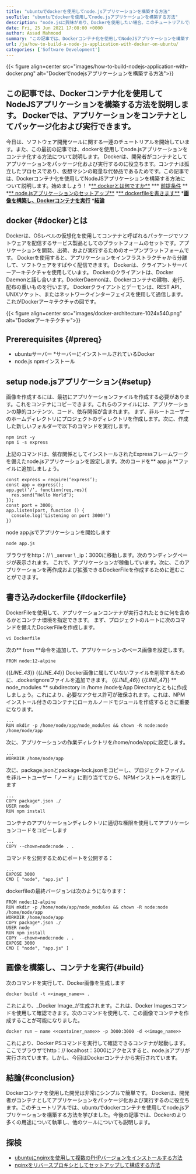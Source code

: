 ```yaml
---
title: "ubuntuでdockerを使用してnode.jsアプリケーションを構築する方法" 
seoTitle: "ubuntuでdockerを使用してnode.jsアプリケーションを構築する方法" 
description: "node.jsに興味があり、Dockerを使用したい場合。このチュートリアルでは、Dockerを使用してnodejsアプリケーションを構築する方法を説明します。" 
date: Fri, 25 Jun 2021 17:08:00 +0000
author: Assad Mahmood
summary: "この記事では、Dockerコンテナ化を使用してNodeJSアプリケーションを構築する方法について説明します。 Dockerでは、アプリケーションをコンテナとしてパッケージ化および実行できます。" 
url: /ja/how-to-build-a-node-js-application-with-docker-on-ubuntu/
categories: ['Software Development']
---
```


{{< figure align=center src="images/how-to-build-nodejs-application-with-docker.png" alt="Dockerでnodejsアプリケーションを構築する方法">}}


## この記事では、Dockerコンテナ化を使用してNodeJSアプリケーションを構築する方法を説明します。 Dockerでは、アプリケーションをコンテナとしてパッケージ化および実行できます。
今日は、ソフトウェア開発ツールに関する一連のチュートリアルを開始しています。また、この最初の記事では、dockerを使用してnode.jsアプリケーションをコンテナ化する方法について説明します。 Dockerは、開発者がコンテナとしてアプリケーションをパッケージ化および実行するのに役立ちます。コンテナは孤立したプロセスであり、仮想マシンの軽量な代替品であるためです。この記事では、Dockerコンテナ化を使用してNodeJSアプリケーションを構築する方法について説明します。始めましょう！
  *[** dockerとは何ですか**][1]
  *** [前提条件][2] **
  *[** node.jsアプリケーションのセットアップ**][3]
  *[** dockerfileを書きます**][4]
  *[**画像を構築し、Dockerコンテナを実行**][5]
  *[**結論**][6]

## docker {#docker}とは
Dockerは、OSレベルの仮想化を使用してコンテナと呼ばれるパッケージでソフトウェアを配信するサービス製品としてのプラットフォームのセットです。アプリケーションを開発、出荷、および実行するためのオープンプラットフォームです。 Dockerを使用すると、アプリケーションをインフラストラクチャから分離して、ソフトウェアをすばやく配信できます。
Dockerは、クライアントサーバーアーキテクチャを使用しています。 Dockerのクライアントは、Docker Daemonと話し合います。DockerDaemonは、Dockerコンテナの建物、走行、配布の重いものを行います。 Dockerクライアントとデーモンは、REST API、UNIXソケット、またはネットワークインターフェイスを使用して通信します。これがDockerアーキテクチャの図です。

{{< figure align=center src="images/docker-architecture-1024x540.png" alt="Dockerアーキテクチャ">}}


## Prererequisites {#prereq}
  * ubuntuサーバー
  *サーバーにインストールされているDocker
  * node.js npmインストール

## setup node.jsアプリケーション{#setup}
画像を作成するには、最初にアプリケーションファイルを作成する必要があります。これをコンテナにコピーできます。これらのファイルには、アプリケーションの静的コンテンツ、コード、依存関係が含まれます。
まず、非ルートユーザーのホームディレクトリにプロジェクトのディレクトリを作成します。次に、作成した新しいフォルダーで以下のコマンドを実行します。
```
npm init -y
npm i -s express
```
上記のコマンドは、依存関係としてインストールされたExpressフレームワークを備えたnode.jsアプリケーションを設定します。次のコードを** app.js **ファイルに追加しましょう。
```
const express = require(‘express’);
const app = express();
app.get(‘/’, function(req,res){
  res.send(“Hello World”);
});
const port = 3000;
app.listen(port, function () {
  console.log(‘Listening on port 3000!’)
})
```
node app.jsでアプリケーションを開始します
```
node app.js
```
ブラウザをhttp：// \ _server \ _ip：3000に移動します。次のランディングページが表示されます。
これで、アプリケーションが稼働しています。次に、このアプリケーションを再作成および拡張できるDockerFileを作成するために進むことができます。

## 書き込みdockerfile {#dockerfile}
DockerFileを使用して、アプリケーションコンテナが実行されたときに何を含めるかとコンテナ環境を指定できます。
まず、プロジェクトのルートに次のコマンドを備えたDockerFileを作成します。
```
vi Dockerfile
```
次の** from **命令を追加して、アプリケーションのベース画像を設定します。
```
FROM node:12-alpine
```
{{_LINE_43_}}
{{_LINE_44_}}
    Docker画像に属していないファイルを削除するために、.dockerignoreファイルを追加できます。
{{_LINE_46_}}
{{_LINE_47_}}
** node_modules ** subdirectory in /home /nodeをApp Directoryとともに作成しましょう。これにより、必要なアクセス許可が確保されます。これは、NPMインストール付きのコンテナにローカルノードモジュールを作成するときに重要になります。
```
...
RUN mkdir -p /home/node/app/node_modules && chown -R node:node /home/node/app
```
次に、アプリケーションの作業ディレクトリを/home/node/appに設定します。
```
...
WORKDIR /home/node/app
```
次に、package.jsonとpackage-lock.jsonをコピーし、プロジェクトファイルを非ルートユーザー「ノード」に割り当ててから、NPMインストールを実行します
```
...
COPY package*.json ./
USER node
RUN npm install
```
コンテナのアプリケーションディレクトリに適切な権限を使用してアプリケーションコードをコピーします
```
...
COPY --chown=node:node . .
```
コマンドを公開するためにポートを公開する：
```
...
EXPOSE 3000
CMD [ "node", "app.js" ]
```
dockerfileの最終バージョンは次のようになります：
```
FROM node:12-alpine
RUN mkdir -p /home/node/app/node_modules && chown -R node:node /home/node/app
WORKDIR /home/node/app
COPY package*.json ./
USER node
RUN npm install
COPY --chown=node:node . .
EXPOSE 3000
CMD [ "node", "app.js" ]
```

## 画像を構築し、コンテナを実行{#build}
次のコマンドを実行して、Docker画像を生成します
```
docker build -t <<image_name>> .
```
これにより、_Docker Image_が生成されます。これは、Docker Imagesコマンドを使用して確認できます。次のコマンドを使用して、この画像でコンテナを作成することが可能になりました。
```
docker run — name <<container_name>> -p 3000:3000 -d <<image_name>>
```
これにより、Docker PSコマンドを実行して確認できるコンテナが起動します。ここでブラウザでhttp：// localhost：3000にアクセスすると、node.jsアプリが実行されています。しかし、今回はDockerコンテナから実行されています。

## 結論{#conclusion}
Dockerコンテナを使用した開発は非常にシンプルで簡単です。 Dockerは、開発者がコンテナとしてアプリケーションをパッケージ化および実行するのに役立ちます。このチュートリアルでは、ubuntuでdockerコンテナを使用してnode.jsアプリケーションを構築する方法を学びました。今後の記事では、Dockerのより多くの用途について執筆し、他のツールについても説明します。

## 探検
  * [ubuntuにnginxを使用して複数のPHPバージョンをインストールする方法][7]
  * [nginxをリバースプロキシとしてセットアップして構成する方法][8]

  
[1]: #docker
[2]: #prereq
[3]: #setup
[4]: #dockerfile
[5]: #build
[6]: #conclusion
[7]: https://blog.containerize.com/web-server-solution-stack/how-to-install-multiple-php-versions-with-nginx-on-ubuntu/
[8]: https://blog.containerize.com/web-server-solution-stack/how-to-setup-and-configure-nginx-as-reverse-proxy/
